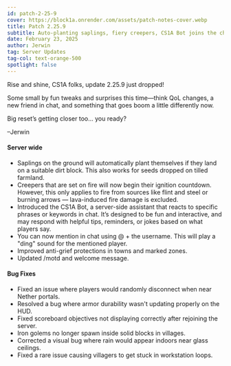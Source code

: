 ```yaml
---
id: patch-2-25-9
cover: https://block1a.onrender.com/assets/patch-notes-cover.webp
title: Patch 2.25.9
subtitle: Auto-planting saplings, fiery creepers, CS1A Bot joins the chat, mention pings, and more.
date: February 23, 2025
author: Jerwin
tag: Server Updates
tag-col: text-orange-500
spotlight: false
---
```


Rise and shine, CS1A folks, update 2.25.9 just dropped!

Some small by fun tweaks and surprises this time—think QoL changes, a new friend in chat, and something that goes boom a little differently now. 

Big reset’s getting closer too… you ready?

–Jerwin

#### Server wide

- Saplings on the ground will automatically plant themselves if they land on a suitable dirt block. This also works for seeds dropped on tilled farmland.
- Creepers that are set on fire will now begin their ignition countdown. However, this only applies to fire from sources like flint and steel or burning arrows — lava-induced fire damage is excluded.
- Introduced the CS1A Bot, a server-side assistant that reacts to specific phrases or keywords in chat. It’s designed to be fun and interactive, and may respond with helpful tips, reminders, or jokes based on what players say.
- You can now mention in chat using @ + the username. This will play a "ding" sound for the mentioned player.
- Improved anti-grief protections in towns and marked zones.
- Updated /motd and welcome message.


#### Bug Fixes 

- Fixed an issue where players would randomly disconnect when near Nether portals.
- Resolved a bug where armor durability wasn't updating properly on the HUD.
- Fixed scoreboard objectives not displaying correctly after rejoining the server.
- Iron golems no longer spawn inside solid blocks in villages.
- Corrected a visual bug where rain would appear indoors near glass ceilings.
- Fixed a rare issue causing villagers to get stuck in workstation loops.
